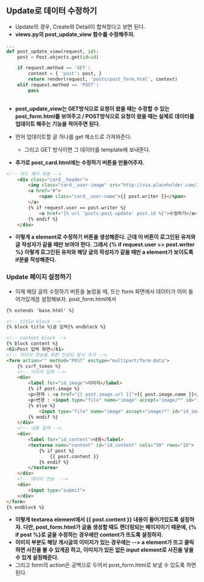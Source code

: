 ## Update로 데이터 수정하기
- Update의 경우, Create와 Detail이 합쳐졌다고 보면 된다.
- **views.py의 post_update_view 함수를 수정해주자.**

```python
...
def post_update_view(request, id):
    post = Post.objects.get(id=id)

    if request.method == 'GET':
        context = { 'post': post, }
        return render(request, 'posts/post_form.html', context)
    elif request.method == 'POST':
        pass
    
```


- **post_update_view는 GET방식으로 요청이 왔을 때는 수정할 수 있는 post_form.html를 보여주고 / POST방식으로 요청이 왔을 때는 실제로 데이터를 업데이트 해주는 기능을 적어주면 된다.**
- 먼저 업데이트할 글 하나를 get 메소드로 가져와준다. 
  - 그리고 GET 방식이면 그 데이터를 template에 보내준다.




- **추가로 post_card.html에는 수정하기 버튼을 만들어주자.**

```html
<!-- 카드 헤더 부분 -->
    <div class="card__header">
        <img class="card__user-image" src="http://via.placeholder.com/32x32" alt="프로필이미지"/>
        <a href="#">
            <span class="card__user-name">{{ post.writer }}</span>
        </a>
        {% if request.user == post.writer %}
            <a href="{% url 'posts:post-update' post.id %}">수정하기</a>
        {% endif %}
    </div>
```

- **이렇게 a element로 수정하기 버튼을 생성해준다. 근데 이 버튼이 로그인된 유저와 글 작성자가 같을 때만 보여야 한다. 그래서 {% if request.user == post.writer %} 이렇게 로그인된 유저와 
  해당 글의 작성자가 같을 때만 a element가 보이도록 if문을 작성해준다.**
  

### Update 페이지 설정하기
- 이제 해당 글의 수정하기 버튼을 눌렀을 때, 뜨는 form 화면에서 데이터가 이미 들어가있게끔 설정해보자. post_form.html에서

```html
{% extends 'base.html' %}

<!-- title block -->
{% block title %}글 입력{% endblock %}

<!-- content block -->
{% block content %}
<h1>Post 입력 화면</h1>
<!-- 이미지 전송을 위한 인코딩 방식 추가 -->
<form action="" method="POST" enctype="multipart/form-data"> 
    {% csrf_token %}
    <!-- 이미지 입력 -->
    <div>
        <label for="id_image">이미지</label>
        {% if post.image %}
        <p>현재 : <a href="{{ post.image.url }}">{{ post.image.name }}</a></p>
        <p>변경 : <input type="file" name="image" accept="image/*" id="id_image"></p>
        {% else %}
            <input type="file" name="image" accept="image/*" id="id_image">
        {% endif %} 
    </div>
    <!-- 내용 입력 -->
    <div>
        <label for="id_content">내용</label>
        <textarea name="content" id="id_content" cols="30" rows="10">
            {% if post %}
                {{ post.content }}
            {% endif %}    
        </textarea>
    </div>
    <!-- 데이터 전송  -->
    <div>
        <input type="submit">
    </div>
</form>
{% endblock %}
```

- **이렇게 textarea element에서 {{ post.content }} 내용이 들어가있도록 설정하자. 다만, post_form.html가 글을 생성할 때도 랜더링되는 페이지이기 때문에, {% if post %}로 글을 수정하는 경우에만 content가 뜨도록 설정하자.**
- **이미지 부분도 해당 게시글의 이미지가 있는 경우에는 --> a element가 뜨고 클릭하면 사진을 볼 수 있게끔 하고, 이미지가 있든 없든 input element로 사진을 넣을 수 있게 설정해준다.**
- 그리고 form의 action은 공백으로 두어서 post_form.html로 보낼 수 있도록 하면 된다.


